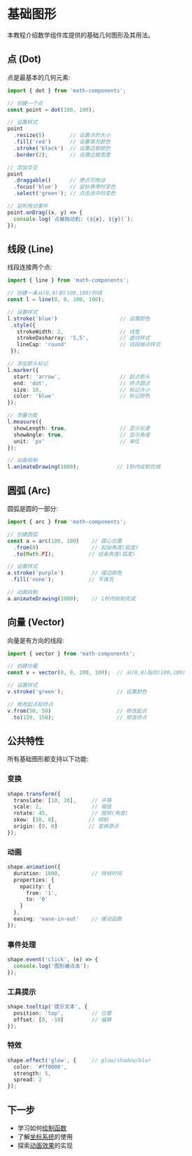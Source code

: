 # 基础图形

本教程介绍数学组件库提供的基础几何图形及其用法。

## 点 (Dot)

点是最基本的几何元素:

```typescript
import { dot } from 'math-components';

// 创建一个点
const point = dot(100, 100);

// 设置样式
point
  .resize(5)        // 设置点的大小
  .fill('red')      // 设置填充颜色
  .stroke('black')  // 设置边框颜色
  .border(2);       // 设置边框宽度

// 添加交互
point
  .draggable()      // 使点可拖动
  .focus('blue')    // 鼠标悬停时变色
  .select('green'); // 点击选中时变色

// 监听拖动事件
point.onDrag((x, y) => {
  console.log(`点被拖动到: (${x}, ${y})`);
});
```

## 线段 (Line)

线段连接两个点:

```typescript
import { line } from 'math-components';

// 创建一条从(0,0)到(100,100)的线
const l = line(0, 0, 100, 100);

// 设置样式
l.stroke('blue')                    // 设置颜色
 .style({
   strokeWidth: 2,                  // 线宽
   strokeDasharray: '5,5',          // 虚线样式
   lineCap: 'round'                 // 线段端点样式
 });

// 添加箭头标记
l.marker({
  start: 'arrow',                   // 起点箭头
  end: 'dot',                       // 终点圆点
  size: 10,                         // 标记大小
  color: 'blue'                     // 标记颜色
});

// 测量功能
l.measure({
  showLength: true,                 // 显示长度
  showAngle: true,                  // 显示角度
  unit: 'px'                        // 单位
});

// 动画绘制
l.animateDrawing(1000);            // 1秒内绘制完成
```

## 圆弧 (Arc)

圆弧是圆的一部分:

```typescript
import { arc } from 'math-components';

// 创建圆弧
const a = arc(100, 100)    // 圆心位置
  .from(0)                 // 起始角度(弧度)
  .to(Math.PI);           // 结束角度(弧度)

// 设置样式
a.stroke('purple')         // 描边颜色
 .fill('none');           // 不填充

// 动画绘制
a.animateDrawing(1000);    // 1秒内绘制完成
```

## 向量 (Vector)

向量是有方向的线段:

```typescript
import { vector } from 'math-components';

// 创建向量
const v = vector(0, 0, 100, 100);  // 从(0,0)指向(100,100)

// 设置样式
v.stroke('green');                 // 设置颜色

// 修改起点和终点
v.from(50, 50)                     // 修改起点
 .to(150, 150);                    // 修改终点
```

## 公共特性

所有基础图形都支持以下功能:

### 变换

```typescript
shape.transform({
  translate: [10, 20],     // 平移
  scale: 2,                // 缩放
  rotate: 45,              // 旋转(角度)
  skew: [10, 0],          // 倾斜
  origin: [0, 0]          // 变换原点
});
```

### 动画

```typescript
shape.animation({
  duration: 1000,          // 持续时间
  properties: {
    opacity: {
      from: '1',
      to: '0'
    }
  },
  easing: 'ease-in-out'    // 缓动函数
});
```

### 事件处理

```typescript
shape.event('click', (e) => {
  console.log('图形被点击');
});
```

### 工具提示

```typescript
shape.tooltip('提示文本', {
  position: 'top',         // 位置
  offset: [0, -10]         // 偏移
});
```

### 特效

```typescript
shape.effect('glow', {     // glow/shadow/blur
  color: '#ff0000',
  strength: 5,
  spread: 2
});
```

## 下一步

- 学习如何[绘制函数](./functions.md)
- 了解[坐标系统](./coordinate-system.md)的使用
- 探索[动画效果](./animations.md)的实现 